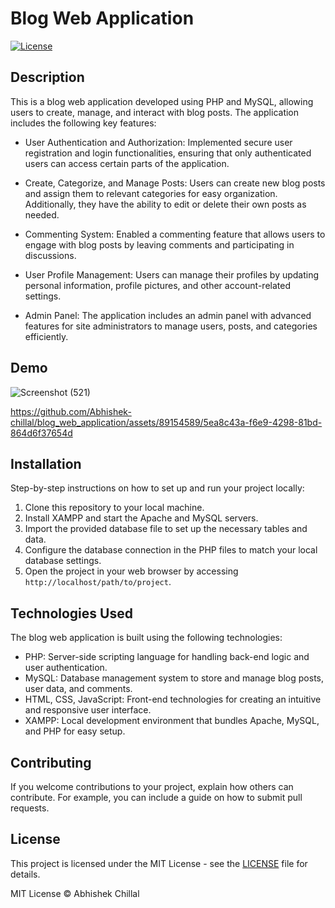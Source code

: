 # Blog Web Application

[![License](https://img.shields.io/badge/license-MIT-blue.svg)](LICENSE.md)

## Description

This is a blog web application developed using PHP and MySQL, allowing users to create, manage, and interact with blog posts. The application includes the following key features:

- User Authentication and Authorization: Implemented secure user registration and login functionalities, ensuring that only authenticated users can access certain parts of the application.

- Create, Categorize, and Manage Posts: Users can create new blog posts and assign them to relevant categories for easy organization. Additionally, they have the ability to edit or delete their own posts as needed.

- Commenting System: Enabled a commenting feature that allows users to engage with blog posts by leaving comments and participating in discussions.

- User Profile Management: Users can manage their profiles by updating personal information, profile pictures, and other account-related settings.

- Admin Panel: The application includes an admin panel with advanced features for site administrators to manage users, posts, and categories efficiently.

## Demo
![Screenshot (521)](https://github.com/Abhishek-chillal/blog_web_application/assets/89154589/a59ea53e-c1e0-4958-b6fa-d548fb627278)

https://github.com/Abhishek-chillal/blog_web_application/assets/89154589/5ea8c43a-f6e9-4298-81bd-864d6f37654d

## Installation

Step-by-step instructions on how to set up and run your project locally:

1. Clone this repository to your local machine.
2. Install XAMPP and start the Apache and MySQL servers.
3. Import the provided database file to set up the necessary tables and data.
4. Configure the database connection in the PHP files to match your local database settings.
5. Open the project in your web browser by accessing `http://localhost/path/to/project`.

## Technologies Used

The blog web application is built using the following technologies:

- PHP: Server-side scripting language for handling back-end logic and user authentication.
- MySQL: Database management system to store and manage blog posts, user data, and comments.
- HTML, CSS, JavaScript: Front-end technologies for creating an intuitive and responsive user interface.
- XAMPP: Local development environment that bundles Apache, MySQL, and PHP for easy setup.

## Contributing

If you welcome contributions to your project, explain how others can contribute. For example, you can include a guide on how to submit pull requests.

## License

This project is licensed under the MIT License - see the [LICENSE](LICENSE.md) file for details.


MIT License © Abhishek Chillal


